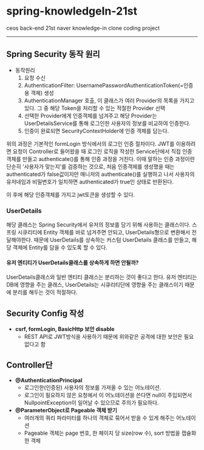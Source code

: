 # spring-knowledgeIn-21st
ceos back-end 21st naver knowledge-in clone coding project

---
## Spring Security 동작 원리
- 동작원리
    1. 요청 수신
    2. AuthenticationFilter: UsernamePasswordAuthenticationToken(=인증용 객체) 생성
    3. AuthenticationManager 호출, 이 클래스가 여러 Provider의 목록을 가지고 있다.
       그 중 해당 Token을 처리할 수 있는 적절한 Provider 선택
    4. 선택한 Provider에게 인증객체를 넘겨주고 해당 Provider는 UserDetailsService를 통해
       로그인한 사용자의 정보를 비교하여 인증한다.
    5. 인증이 완료되면 SecurityContextHolder에 인증 객체를 담는다.

위의 과정은 기본적인 formLogin 방식에서의 로그인 인증 절차이다.
JWT를 이용하려면 요청이 Controller로 들어왔을 때 로그인 로직을 작성한 Service단에서
직접 인증 객체를 만들고 authenticate()를 통해 인증 과정을 거친다.
이때 말하는 인증 과정이란 단순히 '사용자가 맞는지'를 검증하는 것으로, 처음 인증객체를 생성했을 때는 authenticated가 false값이지만
매니저의 authenticate()를 실행하고 나서 사용자의 유저네임과 비밀번호가 일치하면 authenticated가 true인 상태로 반환된다.

이 후에 해당 인증객체를 가지고 jwt토큰을 생성할 수 있다.

### UserDetails
해당 클래스는 Spring Security에서 유저의 정보를 담기 위해 사용하는 클래스이다.
스프링 시큐리티에 Entity 객체를 바로 넘겨주면 안되고, UserDetails형으로 변환해서 전달해야한다.
때문에 UserDetails를 상속하는 커스텀 UserDetails 클래스를 만들고, 해당 객체에 Entity를 담을 수 있도록
할 수 있다.
#### 유저 엔티티가 UserDetails클래스를 상속하게 하면 안될까?
UserDetails클래스와 일반 엔티티 클래스는 분리하는 것이 좋다고 한다. 유저 엔티티는 DB에 영향을 주는 클래스, UserDetails는 시큐리티단에 영향을 주는
클래스이기 때문에 분리를 해두는 것이 적절하다.
## Security Config 작성
- **csrf, formLogin, BasicHttp 보안 disable**
  - REST API로 JWT방식을 사용하기 때문에 위와같은 공격에 대한 보안은 필요없다고 함

## Controller단
- **@AuthenticationPrincipal**
  - 로그인한(인증된) 사용자의 정보를 가져올 수 있는 어노테이션.
  - 로그인이 필요하지 않은 요청에서 이 어노테이션을 쓴다면 null이 주입되면서 NullpointException이 일어날 수 있으므로 주의가 필요하다.
- **@ParameterObject로 Pageable 객체 받기**
  - 여러개의 쿼리 파라미터를 하나의 객체로 묶어서 받을 수 있게 해주는 어노테이션
  - Pageable 객체는 page 번호, 한 페이지 당 size(row 수), sort 방법을 캡슐화한 객체

